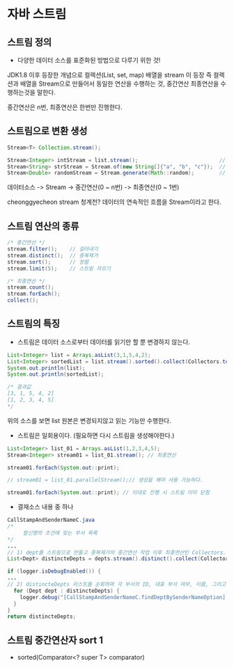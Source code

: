 #  자바 스트림

## 스트림 정의
- 다양한 데이터 소스를 표준화된 방법으로 다루기 위한 것!

JDK1.8 이후 등장한 개념으로 컬렉션(List, set, map) 배열을 stream 이 등장
즉 컬렉션과 배열을 Stream으로 만들어서 동일한 연산을 수행하는 것,
중간연산 최종연산을 수행하는것을 말한다.

중간연산은 n번, 최종연산은 한번만 진행한다.

## 스트림으로 변환 생성

```java
Stream<T> Collection.stream();

Stream<Integer> intStream = list.stream();                          // 컬렉션
Stream<String> strStream = Stream.of(new String[]{"a", "b", "c"});  // 배열
Stream<Double> randomStream = Stream.generate(Math::random);        // 람다식
```

데이터소스 -> Stream -> 중간연산(0 ~ n번) -> 최종연산(0 ~ 1번)

cheonggyecheon stream 청계천?
데이터의 연속적인 흐름을 Stream이라고 한다.

## 스트림 연산의 종류
```java
/* 중간연산 */
stream.filter();    // 걸러내기
stream.distinct();  // 중복제거
stream.sort();      // 정렬
stream.limit(5);    // 스트림 자르기

/* 최종연산 */
stream.count();
stream.forEach();
collect();
```

## 스트림의 특징
- 스트림은 데이터 소스로부터 데이터를 읽기만 할 뿐 변경하지 않는다.

```java
List<Integer> list = Arrays.asList(3,1,5,4,2);
List<Integer> sortedList = list.stream().sorted().collect(Collectors.toList());
System.out.println(list);
System.out.println(sortedList);

/* 결과값
[3, 1, 5, 4, 2]
[1, 2, 3, 4, 5]
*/
```

위의 소스를 보면 list 원본은 변경되지않고 읽는 기능만 수행한다.

- 스트림은 일회용이다. (필요하면 다시 스트림을 생성해야한다.)

```java
List<Integer> list_01 = Arrays.asList(1,2,3,4,5);
Stream<Integer> stream01 = list_01.stream(); // 최종연산

stream01.forEach(System.out::print);

// stream01 = list_01.parallelStream();// 생성을 해야 사용 가능하다.

stream01.forEach(System.out::print); // 이대로 진행 시 스트림 이미 닫힘
```
- 결재소스 내용 중 하나

```java
CallStampAndSenderNameC.java
/*
     발신명의 조건에 맞는 부서 목록
*/
...
// 1) dept를 스트림으로 만들고 중복제거의 중간연산 작업 이후 최종연산인 Collectors.toList()는 스트림의 요소를 List 형태로 수집
List<Dept> distincteDepts = depts.stream().distinct().collect(Collectors.toList());

if (logger.isDebugEnabled()) {
...
// 2) distincteDepts 리스트를 순회하며 각 부서의 ID, 대표 부서 여부, 이름, 그리고 부서장의 직책을 출력
  for (Dept dept : distincteDepts) {
    logger.debug("[CallStampAndSenderNameC.findDeptBySenderNameOption] found dept: " + dept.getID() + " isRep=" + dept.isRepDept() + " name=" + dept.getName() + "       chiefTitle=" + dept.getChiefTitle());
  }
}
return distincteDepts;
```

## 스트림 중간연산자 sort 1
- sorted​(Comparator<? super T> comparator)
